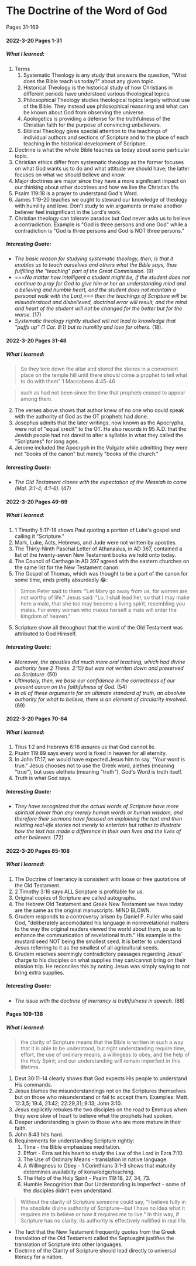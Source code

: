 # The Doctrine of the Word of God
Pages 31-169

#### 2022-3-20 Pages 1-31
##### What I learned:
1. Terms
	1. Systematic Theology is any study that answers the question, "What does the Bible teach us today?" about any given topic.
	2. Historical Theology is the historical study of how Christians in different periods have understood various theological topics.
	3. Philosophical Theology studies theological topics largely without use of the Bible. They instead use philosophical reasoning and what can be known about God from observing the universe.
	4. Apologetics is providing a defense for the truthfulness of the Christian faith for the purpose of convincing unbelievers.
	5. Biblical Theology gives special attention to the teachings of individual authors and sections of Scripture and to the place of each teaching in the historical development of Scripture.
1. Doctrine is what the whole Bible teaches us today about some particular topic.
2. Christian ethics differ from systematic theology as the former focuses on what God wants us to do and what attitude we should have; the latter focuses on what we should believe and know.
3. Major doctrines are major since they have a more significant impact on our thinking about other doctrines and how we live the Christian life.
4. Psalm 119:18 is a prayer to understand God's Word.
5. James 1:19-20 teaches we ought to steward our knowledge of theology with humility and love. Don't study to win arguments or make another believer feel insignificant in the Lord's work.
6. Christian theology can tolerate paradox but God never asks us to believe a contradiction. Example is "God is three persons and one God" while a contradiction is "God is three persons and God is NOT three persons."

##### Interesting Quote:
- *The basic reason for studying systematic theology, then, is that it enables us to teach ourselves and others what the Bible says, thus fulfilling the "teaching" part of the Great Commission.* (9)
- ===*No matter how intelligent a student might be, if the student does not continue to pray for God to give him or her an understanding mind and a believing and humble heart, and the student does not maintain a personal walk with the Lord,=== then the teachings of Scripture will be misunderstood and disbelieved, doctrinal error will result, and the mind and heart of the student will not be changed for the better but for the worse.* (17)
- *Systematic theology rightly studied will not lead to knowledge that "puffs up" (1 Cor. 8:1) but to humility and love for others.* (18).


#### 2022-3-20 Pages 31-48
##### What I learned:
> So they tore down the altar and stored the stones in a convenient place on the temple hill until there should come a prophet to tell what to do with them"
> 1 Maccabees 4:45-46

>such as had not been since the time that prophets ceased to appear among them.
2. The verses above shows that author knew of no one who could speak with the authority of God as the OT prophets had done. 
3. Josephus admits that the later writings, now known as the Apocrypha, were not of "equal credit" to the OT. He also records in 95 A.D. that the Jewish people had not dared to alter a syllable in what they called the "Scriptures" for long ages. 
4. Jerome included the Apocryph in the Vulgate while admitting they were not "books of the canon" but merely "books of the church."

##### Interesting Quote:
- *The Old Testament closes with the expectation of the Messiah to come (Mal. 3:1-4; 4:1-6).* (47)


#### 2022-3-20 Pages 49-69
##### What I learned:
1. 1 Timothy 5:17-18 shows Paul quoting a portion of Luke's gospel and calling it "Scripture."
1. Mark, Luke, Acts, Hebrews, and Jude were not written by apostles.
2. The Thirty-Ninth Paschal Letter of Athanasius, in AD 367, contained a list of the twenty-seven New Testament books we hold onto today.
3. The Council of Carthage in AD 397 agreed with the eastern churches on the same list for the New Testament canon.
4. The Gospel of Thomas, which was thought to be a part of the canon for some time, ends pretty absurdedly 😂: 
>Simon Peter said to them: "Let Mary go away from us, for women are not worthy of life." Jesus said: "Lo, I shall lead her, so that I may make here a male, that she too may become a living spirit, resembling you males. For every woman who makes herself a male will enter the kingdom of heaven."
 
 5. Scripture show all throughout that the word of the Old Testament was attributed to God Himself.
##### Interesting Quote:
- *Moreover, the apostles did much more oral teaching, which had divine authority (see 2 Thess. 2:15) but was not wrriten down and preserved as Scripture.* (50)
- *Ultimately, then, we base our confidence in the correctness of our present canon on the faithfulness of God.* (54)
- *In all of these arguments for an ultimate standard of truth, an absolute authority for what to believe, there is an element of circularity involved.* (69)


#### 2022-3-20 Pages 70-84
##### What I learned:
1. Titus 1:2 and Hebrews 6:18 assures us that God cannot lie.
1. Psalm 119:89 says every word is fixed in heaven for all eternity.
1. In John 17:17, we would have expected Jesus him to say, "Your word is true." Jesus chooses not to use the Greek word, alethes (meaning "true"), but uses aletheia (meaning "truth"). God's Word is truth itself.
2. Truth is what God says.

##### Interesting Quote:
- *They have recognized that the actual words of Scripture have more spiritual power than any merely human words or human wisdom, and therefore their sermons have focused on explaining the text and then relating real-life stories not merely to entertain but rather to illustrate how the text has made a difference in their own lives and the lives of other believers.* (72)


#### 2022-3-20 Pages 85-108
##### What I learned:
1. The Doctrine of Inerrancy is consistent with loose or free quotations of the Old Testament. 
1. 2 Timothy 3:16 says ALL Scripture is profitable for us.
1. Original copies of Scripture are called autographs.
2. The Hebrew Old Testament and Greek New Testament we have today are the same as the original manuscripts. MIND BLOWN.
3. Grudem responds to a controversy arisen by Daniel P. Fuller who said God, "deliberately accomodated his language in nonrevelational matters to the way the original readers viewed the world about them, so as to enhance the communication of revelational truth." His example is the mustard seed NOT being the smallest seed. It is better to understand Jesus referring to it as the smallest of all agricultural seeds.
4. Grudem resolves seemingly contradictory passages regarding Jesus' charge to his disciples on what supplies they can/cannot bring on their mission trip. He reconciles this by noting Jesus was simply saying to not bring extra supplies.

##### Interesting Quote:
- *The issue with the doctrine of inerrancy is truthfulness in speech.* (88)


#### Pages 109-136
##### What I learned:
>the clarity of Scripture means that the Bible is written in such a way that it is able to be understood, but right understanding require time, effort, the use of ordinary means, a willingess to obey, and the help of the Holy Spirit; and our understanding will remain imperfect in this lifetime.
1. Deut 30:11-14 clearly shows that God expects His people to understand His commands.
1. Jesus blames the misunderstandings not on the Scriptures themselves but on those who misunderstand or fail to accept them. Examples: Matt. 12:3,5; 19:4, 21:42; 22:29,31; 9:13; John 3:10.
2. Jesus explicitly rebukes the two disciples on the road to Emmaus when they were slow of heart to believe what the prophets had spoken.
3. Deeper understanding is given to those who are more mature in their faith.
4. John 8:43 hits hard.
5. Requirements for understanding Scripture rightly:
	1. Time - the Bible emphasizes meditation.
	2. Effort - Ezra set his heart to *study* the Law of the Lord in Ezra 7:10.
	3. The Use of Ordinary Means - translation in native language.
	4. A Willingness to Obey - 1 Corinthians 3:1-3 shows that maturity determines availabilty of konwledge/teaching.
	5. The Help of the Holy Spirit - Psalm 119:18, 27, 34, 73.
	6. Humble Recognition that Our Understanding is Imperfect - some of the disciples didn't even understand.

>Without the clarity of Scripture someone could say, "I believe fully in the absolute divine authority of Scripture—but I have no idea what it requires me to believe or how it requires me to live." In this way, if Scripture has no clarity, its authority is effectively nullified in real life.

- The fact that the New Testament frequently quotes from the Greek translation of the Old Testament called the Septuagint justifies the translation of Scripture into other languages.
- Doctrine of the Clarity of Scripture should lead directly to universal literacy for a nation.





  






